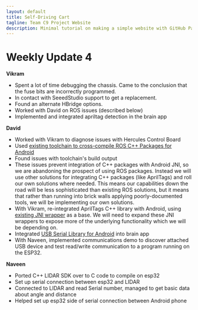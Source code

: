 ```yaml
---
layout: default
title: Self-Driving Cart
tagline: Team C9 Project Website
description: Minimal tutorial on making a simple website with GitHub Pages
---
```


# Weekly Update 4

**Vikram**

+ Spent a lot of time debugging the chassis. Came to the conclusion that the
  fuse bits are incorrectly programmed.
+ In contact with SeeedStudio support to get a replacement.
+ Found an alternate HBridge options.
+ Worked with David on ROS issues (described below)
+ Implemented and integrated apriltag detection in the brain app

**David**

+ Worked with Vikram to diagnose issues with Hercules Control Board
+ Used [existing toolchain to cross-compile ROS C++ Packages for Android](http://github.com/ekumenlabs/roscpp_android)
+ Found issues with toolchain's build output
+ These issues prevent integration of C++ packages with Android JNI, so 
  we are abandoning the prospect of using ROS packages. Instead we will use 
  other solutions for integrating C++ packages (like AprilTags) and roll our
  own solutions where needed. This means our capabilities down the road will
  be less sophisticated than existing ROS solutions, but it means that rather
  than running into brick walls applying poorly-documented tools, we will be
  implementing our own solutions. 
+ With Vikram, re-integrated AprilTags C++ library with Android, using
  [existing JNI wrapper](http://github.com/johnjwang/apriltag-android) 
  as a base. We will need to expand these JNI wrappers to expose more of the
  underlying functionality which we will be depending on.
+ Integrated [USB Serial Library for Android](http://github.com/mik3y/usb-serial-for-android)
  into brain app
+ With Naveen, implemented communications demo to discover attached USB device
  and test read/write communication to a program running on the ESP32.

**Naveen**

+ Ported C++ LIDAR SDK over to C code to compile on esp32
+ Set up serial connection between esp32 and LIDAR
+ Connected to LIDAR and read Serial number, managed to get basic data about angle and distance
+ Helped set up esp32 side of serial connection between Android phone

